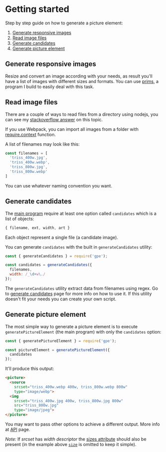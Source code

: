 # Getting started

Step by step guide on how to generate a picture element:

1. [Generate responsive images](#generate-responsive-images)
2. [Read image files](#read-image-files)
3. [Generate candidates](#generate-candidates)
4. [Generate picture element](#generate-picture-element)

## Generate responsive images

Resize and convert an image according with your needs, as result you'll have a list of images with different sizes and formats. You can use [prims](https://github.com/pldg/prims), a program I build to easily deal with this task.

## Read image files

There are a couple of ways to read files from a directory using nodejs, you can see my [stackoverflow answer](https://stackoverflow.com/a/49601340/) on this topic.

If you use Webpack, you can import all images from a folder with [require.context](https://github.com/pldg/learn-webpack/tree/master/require-context) function.

A list of filenames may look like this:

```js
const filenames = [
  'triss_400w.jpg',
  'triss_400w.webp',
  'triss_800w.jpg',
  'triss_800w.webp'
]
```

You can use whatever naming convention you want.

## Generate candidates

The [main program](#generate-picture-element) require at least one option called `candidates` which is a list of objects:

```js
{ filename, ext, width, art }
```

Each object represent a single file (a candidate image).

You can generate `candidates` with the built in `generateCandidates` utility:

```js
const { generateCandidates } = require('gpe');

const candidates = generateCandidates({
  filenames,
  width: /_\d+w\./
});
```

The `generateCandidates` utility extract data from filenames using regex. Go to [generate candidates](generate-candidates.md) page for more info on how to use it. If this utility doesn't fit your needs you can create your own script.

## Generate picture element

The most simple way to generate a picture element is to execute `generatePictureElement` (the main program) with only the `candidates` option:

```js
const { generatePictureElement } = require('gpe');

const pictureElement = generatePictureElement({
  candidates
});
```

It'll produce this output:

```html
<picture>
  <source
    srcset="triss_400w.webp 400w, triss_800w.webp 800w"
    type="image/webp">
  <img
    srcset="triss_400w.jpg 400w, triss_800w.jpg 800w"
    src="triss_800w.jpg"
    type="image/jpeg">
</picture>
```

You may want to pass other options to achieve a different output. More info at [API](./api.md) page.

*Note:* If *srcset* has *width descriptor* the [sizes attribute](https://html.spec.whatwg.org/multipage/embedded-content.html#attr-img-sizes) should also be present (in the example above [`size`](api.md#options.breakpoints[].size) is omitted to keep it simple).

